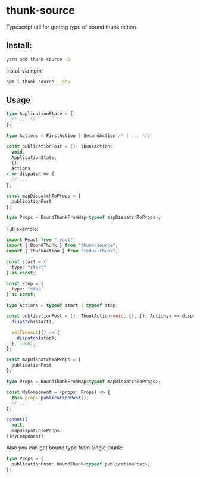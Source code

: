 # thunk-source

Typescript util for getting type of bound thunk action

## Install:

```sh
yarn add thunk-source -D
```

install via npm:

```sh
npm i thunk-source --dev
```

## Usage

```ts
type ApplicationState = {
  /* ... */
};

type Actions = FirstAction | SecondAction /* | ... */;

const publicationPost = (): ThunkAction<
  void,
  ApplicationState,
  {},
  Actions
> => dispatch => {
  // ...
};

const mapDispatchToProps = {
  publicationPost
};

type Props = BoundThunkFromMap<typeof mapDispatchToProps>;
```

Full example:

```ts
import React from "react";
import { BoundThunk } from "thunk-source";
import { ThunkAction } from "redux-thunk";

const start = {
  type: "start"
} as const;

const stop = {
  type: "stop"
} as const;

type Actions = typeof start | typeof stop;

const publicationPost = (): ThunkAction<void, {}, {}, Actions> => dispatch => {
  dispatch(start);

  setTimeout(() => {
    dispatch(stop);
  }, 1000);
};

const mapDispatchToProps = {
  publicationPost
};

type Props = BoundThunkFromMap<typeof mapDispatchToProps>;

const MyComponent = (props: Props) => {
  this.props.publicationPost();
  // ...
};

connect(
  null,
  mapDispatchToProps
)(MyComponent);
```

Also you can get bound type from single thunk:

```ts
type Props = {
  publicationPost: BoundThunk<typeof publicationPost>;
};
```
